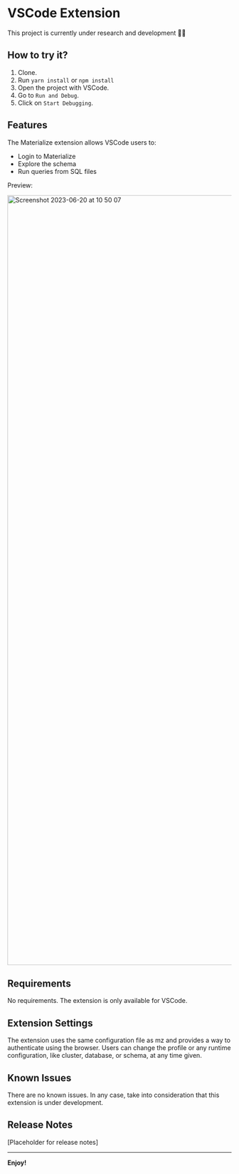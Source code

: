 # VSCode Extension
This project is currently under research and development 👷‍♂️

## How to try it?

1. Clone.
2. Run `yarn install` or `npm install`
3. Open the project with VSCode.
4. Go to `Run and Debug`.
5. Click on `Start Debugging`. 

## Features

The Materialize extension allows VSCode users to:
* Login to Materialize
* Explore the schema
* Run queries from SQL files

Preview:

<img width="1728" alt="Screenshot 2023-06-20 at 10 50 07" src="https://github.com/MaterializeInc/vscode-extension/assets/11491779/46058781-9528-4710-8c61-a6960b8279ac">

## Requirements

No requirements. The extension is only available for VSCode.

## Extension Settings

The extension uses the same configuration file as mz and provides a way to authenticate using the browser. Users can change the profile or any runtime configuration, like cluster, database, or schema, at any time given.

## Known Issues

There are no known issues. In any case, take into consideration that this extension is under development. 

## Release Notes

[Placeholder for release notes]

---

<!--# Developers-->
<!--## Following extension guidelines-->

<!--Ensure that you've read through the extensions guidelines and follow the best practices for creating your extension.-->

<!--* [Extension Guidelines](https://code.visualstudio.com/api/references/extension-guidelines)-->

<!--## For more information-->

<!--* [Visual Studio Code's Markdown Support](http://code.visualstudio.com/docs/languages/markdown)-->
<!--* [Markdown Syntax Reference](https://help.github.com/articles/markdown-basics/)-->

**Enjoy!**
